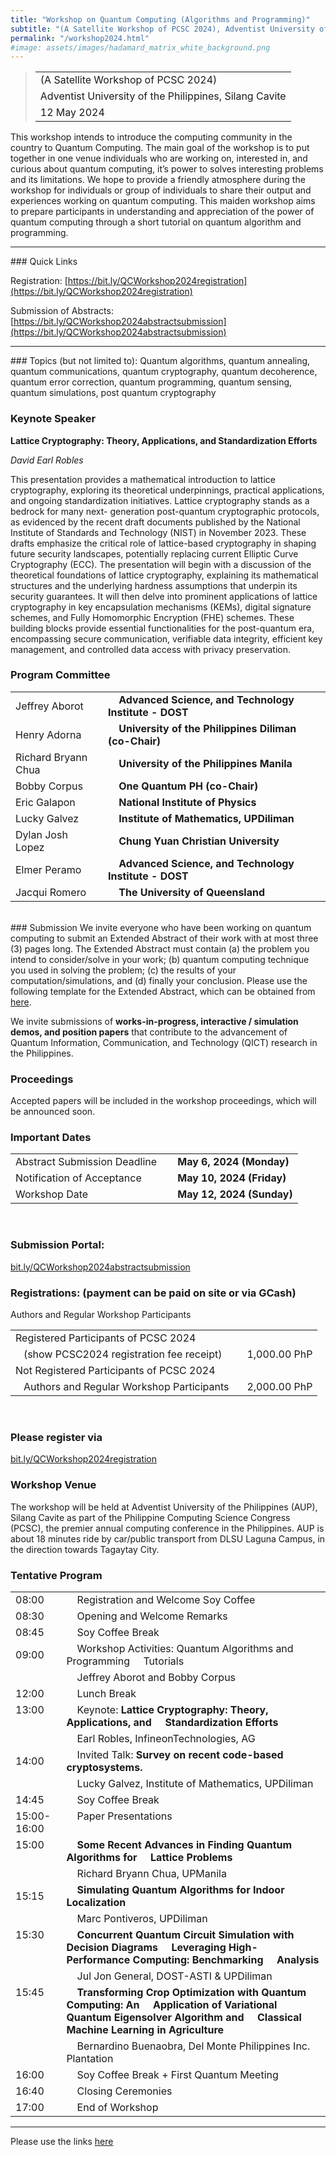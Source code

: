 ```yaml
---
title: "Workshop on Quantum Computing (Algorithms and Programming)"
subtitle: "(A Satellite Workshop of PCSC 2024), Adventist University of the Philippines, Silang Cavite 12 May 2024"
permalink: "/workshop2024.html"
#image: assets/images/hadamard_matrix_white_background.png
---
```


<blockquote>
<table>
<tr><td>(A Satellite Workshop of PCSC 2024)</td></tr>
<tr><td>Adventist University of the Philippines, Silang Cavite </td></tr>
<tr><td>12 May 2024</td></tr>
</table>
</blockquote>

This workshop intends to introduce the computing community in the country to Quantum Computing.  The main goal of the workshop is to put together in one venue individuals who are working on, interested in, and curious about quantum computing, it’s power to solves interesting problems and its limitations.   We hope to provide a friendly atmosphere during the workshop for individuals or group of individuals to share their output and experiences working on quantum computing. This maiden workshop aims to prepare participants in understanding and appreciation of the power of quantum computing through a short tutorial on quantum algorithm and programming.

<hr/>
### Quick Links

Registration: [https://bit.ly/QCWorkshop2024registration](https://bit.ly/QCWorkshop2024registration)

Submission of Abstracts: [https://bit.ly/QCWorkshop2024abstractsubmission](https://bit.ly/QCWorkshop2024abstractsubmission)
<hr/>
### Topics (but not limited to):
Quantum algorithms, quantum annealing, quantum communications, quantum cryptography, quantum decoherence, quantum error correction, quantum programming, quantum sensing, quantum simulations, post quantum cryptography

### Keynote Speaker

<b>Lattice Cryptography: Theory, Applications, and Standardization Efforts</b>
<br/>

*David Earl Robles*

This presentation provides a mathematical introduction to lattice cryptography,
exploring its theoretical underpinnings, practical applications, and ongoing
standardization initiatives. Lattice cryptography stands as a bedrock for many next-
generation post-quantum cryptographic protocols, as evidenced by the recent draft
documents published by the National Institute of Standards and Technology (NIST) in
November 2023. These drafts emphasize the critical role of lattice-based cryptography
in shaping future security landscapes, potentially replacing current Elliptic Curve
Cryptography (ECC).
The presentation will begin with a discussion of the theoretical foundations of lattice
cryptography, explaining its mathematical structures and the underlying hardness
assumptions that underpin its security guarantees. It will then delve into prominent
applications of lattice cryptography in key encapsulation mechanisms (KEMs), digital
signature schemes, and Fully Homomorphic Encryption (FHE) schemes. These
building blocks provide essential functionalities for the post-quantum era,
encompassing secure communication, verifiable data integrity, efficient key
management, and controlled data access with privacy preservation.
### Program Committee
<table>
<tr><td>Jeffrey Aborot</td><td>&nbsp;&nbsp;&nbsp;<b> Advanced Science, and Technology Institute - DOST</b></td></tr>
<tr><td>Henry Adorna</td><td>&nbsp;&nbsp;&nbsp;<b> University of the Philippines Diliman (co-Chair)</b></td></tr>
<tr><td>Richard Bryann Chua</td><td>&nbsp;&nbsp;&nbsp;<b> University of the Philippines Manila</b></td></tr>
<tr><td>Bobby Corpus</td><td>&nbsp;&nbsp;&nbsp;<b> One Quantum PH (co-Chair)</b></td></tr>
<tr><td>Eric Galapon</td><td>&nbsp;&nbsp;&nbsp;<b> National Institute of Physics</b></td></tr>
<tr><td>Lucky Galvez</td><td>&nbsp;&nbsp;&nbsp;<b> Institute of Mathematics, UPDiliman</b></td></tr>
<tr><td>Dylan Josh Lopez</td><td>&nbsp;&nbsp;&nbsp;<b> Chung Yuan Christian University</b></td></tr>
<tr><td>Elmer Peramo</td><td>&nbsp;&nbsp;&nbsp;<b> Advanced Science, and Technology Institute - DOST</b></td></tr>
<tr><td>Jacqui Romero</td><td>&nbsp;&nbsp;&nbsp;<b> The University of Queensland </b></td></tr>
</table>
<br/>
### Submission
We invite everyone who have been working on quantum computing to submit an Extended Abstract of their work with at most three (3) pages long.  The Extended Abstract must contain (a) the problem you intend to consider/solve in your work; (b) quantum computing technique you used in solving the problem; (c) the results of your computation/simulations, and (d) finally your conclusion. Please use the following template for the Extended Abstract, which can be obtained from <a href="https://drive.google.com/drive/folders/1akxty7z9Z1quT28eizIiDRP89zSevb5s?usp=sharing">here</a>.

We invite submissions of **works-in-progress, interactive / simulation demos, and position papers** that contribute to the advancement of Quantum Information, Communication, and Technology (QICT) research in the Philippines.

### Proceedings
Accepted papers will be included in the workshop proceedings, which will be announced soon. 

### Important Dates
<table>
<tr><td>Abstract Submission Deadline	</td><td>&nbsp;&nbsp;&nbsp;<b> May 6, 2024 (Monday)</b></td></tr>
<tr><td>Notification of Acceptance		</td><td>&nbsp;&nbsp;&nbsp;<b> May 10, 2024 (Friday)</b></td></tr>
<tr><td>Workshop Date			</td><td>&nbsp;&nbsp;&nbsp;<b> May 12, 2024 (Sunday)</b></td></tr>
</table>
<br/>

### Submission Portal:

<a href="bit.ly/QCWorkshop2024abstractsubmission">bit.ly/QCWorkshop2024abstractsubmission</a>

### Registrations: (payment can be paid on site or via GCash)

Authors and Regular Workshop Participants

<table>
<tr><td>Registered Participants of PCSC 2024</td><td></td></tr>
<tr><td>&nbsp;&nbsp;&nbsp;(show PCSC2024 registration fee receipt)</td><td>&nbsp;&nbsp;&nbsp;1,000.00 PhP</td></tr>
<tr><td>Not Registered Participants of PCSC 2024</td><td></td></tr>
<tr><td>&nbsp;&nbsp;&nbsp;Authors and Regular Workshop Participants</td><td>&nbsp;&nbsp;&nbsp;2,000.00 PhP</td></tr>
</table>

<br/>

### Please register via

<a href="bit.ly/QCWorkshop2024registration">bit.ly/QCWorkshop2024registration</a>

### Workshop Venue
The workshop will be held at Adventist University of the Philippines (AUP), Silang Cavite as part of the Philippine Computing Science Congress (PCSC), the premier annual computing conference in the Philippines. AUP is about 18 minutes ride by car/public transport from DLSU Laguna Campus, in the direction towards Tagaytay City.

### Tentative Program
<table valign="top">
<tr><td>08:00</td><td>&nbsp;&nbsp;&nbsp;	Registration and Welcome Soy Coffee</td></tr>
<tr><td>08:30</td><td>&nbsp;&nbsp;&nbsp;	Opening and Welcome Remarks</td></tr>
<tr><td>08:45</td><td>&nbsp;&nbsp;&nbsp;	Soy Coffee Break</td></tr>
<tr><td>09:00</td><td>&nbsp;&nbsp;&nbsp;	Workshop Activities: Quantum Algorithms and Programming &nbsp;&nbsp;&nbsp;&nbsp;Tutorials</td></tr>
<tr><td></td><td>&nbsp;&nbsp;&nbsp;	Jeffrey Aborot and Bobby Corpus</td></tr>
<tr><td>12:00</td><td>&nbsp;&nbsp;&nbsp;        Lunch Break	</td></tr>
<tr style="vertical-align:top"><td>13:00</td><td>&nbsp;&nbsp;&nbsp;	Keynote: <b>Lattice Cryptography: Theory, Applications, and &nbsp;&nbsp;&nbsp;&nbsp;Standardization Efforts</b></td></tr>
<tr><td></td><td>&nbsp;&nbsp;&nbsp;	Earl Robles, InfineonTechnologies, AG</td></tr>
<tr><td>14:00</td><td>&nbsp;&nbsp;&nbsp;	Invited Talk: <b>Survey on recent code-based cryptosystems.</b></td></tr>
<tr><td></td><td>&nbsp;&nbsp;&nbsp;	Lucky Galvez, Institute of Mathematics, UPDiliman</td></tr>
<tr><td>14:45</td><td>&nbsp;&nbsp;&nbsp;	Soy Coffee Break</td></tr>
<tr style="vertical-align:top"><td>15:00-16:00</td><td>&nbsp;&nbsp;&nbsp;	Paper Presentations</td></tr>
<tr style="vertical-align:top"><td>15:00</td><td>&nbsp;&nbsp;&nbsp;	<b>Some Recent Advances in Finding Quantum Algorithms for &nbsp;&nbsp;&nbsp;&nbsp;Lattice Problems</b></td></tr>
<tr><td></td><td>&nbsp;&nbsp;&nbsp;	Richard Bryann Chua, UPManila</td></tr>
<tr><td>15:15</td><td>&nbsp;&nbsp;&nbsp;	<b>Simulating Quantum Algorithms for Indoor Localization</b></td></tr>
<tr><td></td><td>&nbsp;&nbsp;&nbsp;	Marc Pontiveros, UPDiliman</td></tr>
<tr style="vertical-align:top"><td>15:30</td><td>&nbsp;&nbsp;&nbsp;	<b>Concurrent Quantum Circuit Simulation with Decision Diagrams &nbsp;&nbsp;&nbsp;&nbsp;Leveraging High-Performance Computing: Benchmarking &nbsp;&nbsp;&nbsp;&nbsp;Analysis</b></td></tr>
<tr><td></td><td>&nbsp;&nbsp;&nbsp;	Jul Jon General, DOST-ASTI &amp; UPDiliman</td></tr>
<tr style="vertical-align:top"><td>15:45</td><td>&nbsp;&nbsp;&nbsp;	<b>Transforming Crop Optimization with Quantum Computing: An &nbsp;&nbsp;&nbsp;&nbsp;Application of Variational Quantum Eigensolver Algorithm and &nbsp;&nbsp;&nbsp;&nbsp;Classical Machine Learning in Agriculture</b></td></tr>
<tr><td></td><td>&nbsp;&nbsp;&nbsp;	Bernardino Buenaobra, Del Monte Philippines Inc. Plantation</td></tr>
<tr><td>16:00</td><td>&nbsp;&nbsp;&nbsp;	Soy Coffee Break + First Quantum Meeting</td></tr>
<tr><td>16:40</td><td>&nbsp;&nbsp;&nbsp;	Closing Ceremonies</td></tr>
<tr><td>17:00</td><td>&nbsp;&nbsp;&nbsp;	End of Workshop</td></tr>
<table>

<hr/>

Please use the links <a href="#quick-links">here</a>
